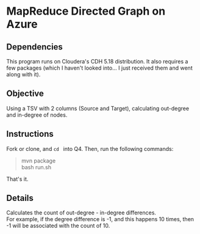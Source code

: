 # MapReduce Directed Graph on Azure

## Dependencies
This program runs on Cloudera's CDH 5.18 distribution.  It also requires a few packages (which I haven't looked into... I just received them and went along with it).
## Objective
Using a TSV with 2 columns (Source and Target), calculating out-degree and in-degree of nodes.

## Instructions
Fork or clone, and `cd ` into Q4.  Then, run the following commands:
>  mvn package  
>  bash run.sh

That's it.

## Details
Calculates the count of out-degree - in-degree differences.  
For example, if the degree difference is -1, and this happens 10 times, then -1 will be associated with the count of 10.
